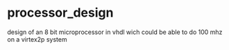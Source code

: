 # processor_design
design of an 8 bit microprocessor in vhdl wich could be able to do 100 mhz on a virtex2p system
